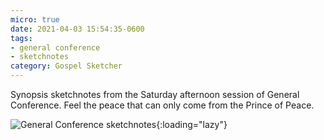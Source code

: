 ```yaml
---
micro: true
date: 2021-04-03 15:54:35-0600
tags:
- general conference
- sketchnotes
category: Gospel Sketcher
---
```


Synopsis sketchnotes from the Saturday afternoon session of General Conference. Feel the peace that can only come from the Prince of Peace.

![General Conference sketchnotes](https://www.gospelsketcher.org/uploads/2021/282738b398.jpg){:loading="lazy"}